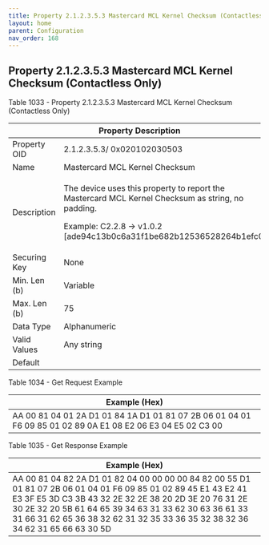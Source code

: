 ```yaml
---
title: Property 2.1.2.3.5.3 Mastercard MCL Kernel Checksum (Contactless Only)
layout: home
parent: Configuration
nav_order: 168
---
```


## Property 2.1.2.3.5.3 Mastercard MCL Kernel Checksum (Contactless Only)

Table 1033 - Property 2.1.2.3.5.3 Mastercard MCL Kernel Checksum
(Contactless Only)

<table>
<colgroup>
<col style="width: 14%" />
<col style="width: 85%" />
</colgroup>
<thead>
<tr>
<th colspan="2">Property Description</th>
</tr>
</thead>
<tbody>
<tr>
<td>Property OID</td>
<td>2.1.2.3.5.3/ 0x020102030503</td>
</tr>
<tr>
<td>Name</td>
<td>Mastercard MCL Kernel Checksum</td>
</tr>
<tr>
<td>Description</td>
<td><p>The device uses this property to report the Mastercard MCL Kernel
Checksum as string, no padding.</p>
<p>Example: C2.2.8 -&gt; v1.0.2
[ade94c13b0c6a31f1be682b12536528264b1efc0]</p></td>
</tr>
<tr>
<td>Securing Key</td>
<td>None</td>
</tr>
<tr>
<td>Min. Len (b)</td>
<td>Variable</td>
</tr>
<tr>
<td>Max. Len (b)</td>
<td>75</td>
</tr>
<tr>
<td>Data Type</td>
<td>Alphanumeric</td>
</tr>
<tr>
<td>Valid Values</td>
<td>Any string</td>
</tr>
<tr>
<td>Default</td>
<td></td>
</tr>
</tbody>
</table>

Table 1034 - Get Request Example

| Example (Hex) |
|----|
| AA 00 81 04 01 2A D1 01 84 1A D1 01 81 07 2B 06 01 04 01 F6 09 85 01 02 89 0A E1 08 E2 06 E3 04 E5 02 C3 00 |

Table 1035 - Get Response Example

| Example (Hex) |
|----|
| AA 00 81 04 82 2A D1 01 82 04 00 00 00 00 84 82 00 55 D1 01 81 07 2B 06 01 04 01 F6 09 85 01 02 89 45 E1 43 E2 41 E3 3F E5 3D C3 3B 43 32 2E 32 2E 38 20 2D 3E 20 76 31 2E 30 2E 32 20 5B 61 64 65 39 34 63 31 33 62 30 63 36 61 33 31 66 31 62 65 36 38 32 62 31 32 35 33 36 35 32 38 32 36 34 62 31 65 66 63 30 5D |

##